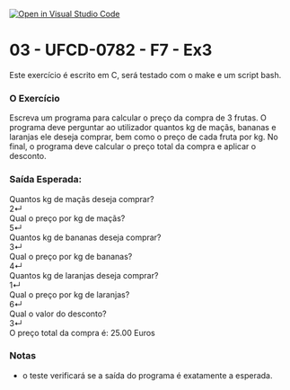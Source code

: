 [![Open in Visual Studio Code](https://classroom.github.com/assets/open-in-vscode-c66648af7eb3fe8bc4f294546bfd86ef473780cde1dea487d3c4ff354943c9ae.svg)](https://classroom.github.com/online_ide?assignment_repo_id=10255897&assignment_repo_type=AssignmentRepo)
# 03 - UFCD-0782 - F7 - Ex3
Este exercício é escrito em C, será testado com o make e um script bash.

### O Exercício
Escreva um programa para calcular o preço da compra de 3 frutas. O programa deve
perguntar ao utilizador quantos kg de maçãs, bananas e laranjas ele deseja comprar, bem
como o preço de cada fruta por kg. No final, o programa deve calcular o preço total da
compra e aplicar o desconto.

### Saída Esperada:
Quantos kg de maçãs deseja comprar?  
2↵  
Qual o preço por kg de maçãs?  
5↵  
Quantos kg de bananas deseja comprar?  
3↵  
Qual o preço por kg de bananas?  
4↵  
Quantos kg de laranjas deseja comprar?  
1↵  
Qual o preço por kg de laranjas?  
6↵  
Qual o valor do desconto?  
3↵  
O preço total da compra é: 25.00 Euros  
 


### Notas
- o teste verificará se a saída do programa é exatamente a esperada.  
